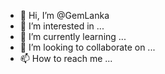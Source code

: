 - 👋 Hi, I’m @GemLanka
- 👀 I’m interested in ...
- 🌱 I’m currently learning ...
- 💞️ I’m looking to collaborate on ...
- 📫 How to reach me ...

<!---
GemLanka/GemLanka is a ✨ special ✨ repository because its `README.md` (this file) appears on your GitHub profile.
You can click the Preview link to take a look at your changes.
--->
